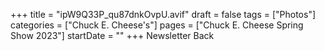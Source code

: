 +++
title = "ipW9Q33P_qu87dnkOvpU.avif"
draft = false
tags = ["Photos"]
categories = ["Chuck E. Cheese's"]
pages = ["Chuck E. Cheese Spring Show 2023"]
startDate = ""
+++
Newsletter Back
